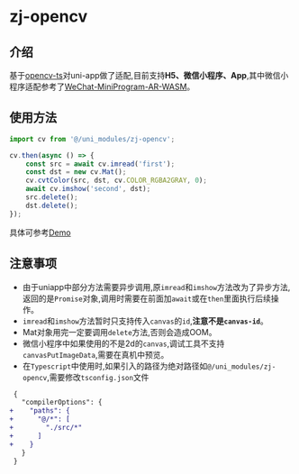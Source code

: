 # zj-opencv

## 介绍
基于[opencv-ts](https://github.com/theothergrantdavidson/opencv-ts)对uni-app做了适配,目前支持**H5、微信小程序、App**,其中微信小程序适配参考了[WeChat-MiniProgram-AR-WASM](https://github.com/sanyuered/WeChat-MiniProgram-AR-WASM)。

## 使用方法
```typescript
import cv from '@/uni_modules/zj-opencv';
```
```typescript
cv.then(async () => {
    const src = await cv.imread('first');
    const dst = new cv.Mat();
    cv.cvtColor(src, dst, cv.COLOR_RGBA2GRAY, 0);
    await cv.imshow('second', dst);
    src.delete();
    dst.delete();
});
```
具体可参考[Demo](https://github.com/zhangjian4/uniapp-opencv/blob/master/src/pages/index/index.vue)

## 注意事项
* 由于uniapp中部分方法需要异步调用,原`imread`和`imshow`方法改为了异步方法,返回的是`Promise`对象,调用时需要在前面加`await`或在`then`里面执行后续操作。
* `imread`和`imshow`方法暂时只支持传入`canvas`的`id`,**注意不是`canvas-id`**。
* Mat对象用完一定要调用`delete`方法,否则会造成OOM。
* 微信小程序中如果使用的不是2d的`canvas`,调试工具不支持`canvasPutImageData`,需要在真机中预览。
* 在`Typescript`中使用时,如果引入的路径为绝对路径如`@/uni_modules/zj-opencv`,需要修改`tsconfig.json`文件
```diff
 {
   "compilerOptions": {
+    "paths": {
+      "@/*": [
+        "./src/*"
+      ]
+    }
   }
 }
```